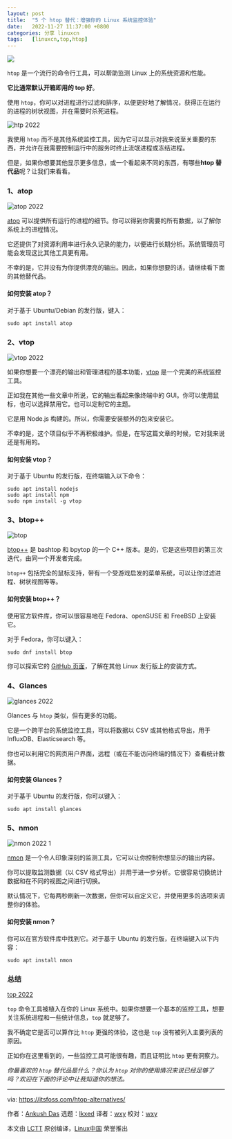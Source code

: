 ```yaml
---
layout: post
title:	"5 个 htop 替代：增强你的 Linux 系统监控体验"
date:	2022-11-27 11:37:00 +0800 
categories:	分享 linuxcn 
tags:	[linuxcn,top,htop]
---
```



![](/Asserts/Images//attachment/album/202211/27/113700npcbceb0c0prbqcn.jpg)


`htop` 是一个流行的命令行工具，可以帮助监测 Linux 上的系统资源和性能。


**它比通常默认开箱即用的 top 好**。


使用 `htop`，你可以对进程进行过滤和排序，以便更好地了解情况，获得正在运行的进程的树状视图，并在需要时杀死进程。


![htp 2022](/Asserts/Images//attachment/album/202211/27/113703l1wkcaz4aw3asqkt.png)


我使用 `htop` 而不是其他系统监控工具，因为它可以显示对我来说至关重要的东西，并允许在我需要控制运行中的服务时终止流氓进程或冻结进程。


但是，如果你想要其他显示更多信息，或一个看起来不同的东西，有哪些**htop 替代品**呢？让我们来看看。


### 1、atop


![atop 2022](/Asserts/Images//attachment/album/202211/27/113703w50kqo33o135krqj.png)


[atop](https://www.atoptool.nl/index.php) 可以提供所有运行的进程的细节。你可以得到你需要的所有数据，以了解你系统上的进程情况。


它还提供了对资源利用率进行永久记录的能力，以便进行长期分析。系统管理员可能会发现这比其他工具更有用。


不幸的是，它并没有为你提供漂亮的输出。因此，如果你想要的话，请继续看下面的其他替代品。


#### 如何安装 atop？


对于基于 Ubuntu/Debian 的发行版，键入：



```
sudo apt install atop

```

### 2、vtop


![vtop 2022](/Asserts/Images//attachment/album/202211/27/113703a3nlwclnnurt6iwl.png)


如果你想要一个漂亮的输出和管理进程的基本功能，[vtop](https://github.com/MrRio/vtop) 是一个完美的系统监控工具。


正如我在其他一些文章中所说，它的输出看起来像终端中的 GUI。你可以使用鼠标，也可以选择禁用它。也可以定制它的主题。


它是用 Node.js 构建的。所以，你需要安装额外的包来安装它。


不幸的是，这个项目似乎不再积极维护。但是，在写这篇文章的时候，它对我来说还是有用的。


#### 如何安装 vtop？


对于基于 Ubuntu 的发行版，在终端输入以下命令：



```
sudo apt install nodejs
sudo apt install npm
sudo npm install -g vtop

```

### 3、btop++


![btop](/Asserts/Images//attachment/album/202211/27/113704u8idyqn192uyr1p8.png)


[btop++](https://github.com/aristocratos/btop) 是 bashtop 和 bpytop 的一个 C++ 版本。是的，它是这些项目的第三次迭代，由同一个开发者完成。


`btop++` 包括完全的鼠标支持，带有一个受游戏启发的菜单系统，可以让你过滤进程、树状视图等等。


#### 如何安装 btop++？


使用官方软件库，你可以很容易地在 Fedora、openSUSE 和 FreeBSD 上安装它。


对于 Fedora，你可以键入：



```
sudo dnf install btop

```

你可以探索它的 [GitHub 页面](https://github.com/aristocratos/btop)，了解在其他 Linux 发行版上的安装方式。


### 4、Glances


![glances 2022](/Asserts/Images//attachment/album/202211/27/113704mjul4lphd42duhuj.png)


Glances 与 `htop` 类似，但有更多的功能。


它是一个跨平台的系统监控工具，可以将数据以 CSV 或其他格式导出，用于 InfluxDB、Elasticsearch 等。


你也可以利用它的网页用户界面，远程（或在不能访问终端的情况下）查看统计数据。


#### 如何安装 Glances？


对于基于 Ubuntu 的发行版，你可以键入：



```
sudo apt install glances

```

### 5、nmon


![nmon 2022 1](/Asserts/Images//attachment/album/202211/27/113704ne05dgnd3mbeqd73.png)


[nmon](https://nmon.sourceforge.net/pmwiki.php?n=Main.HomePage) 是一个令人印象深刻的监测工具，它可以让你控制你想显示的输出内容。


你可以提取监测数据（以 CSV 格式导出）并用于进一步分析。它很容易切换统计数据和在不同的视图之间进行切换。


默认情况下，它每两秒刷新一次数据，但你可以自定义它，并使用更多的选项来调整你的体验。


#### 如何安装 nmon？


你可以在官方软件库中找到它。对于基于 Ubuntu 的发行版，在终端键入以下内容：



```
sudo apt install nmon

```

### 总结


[top 2022](https://itsfoss.com/wp-content/uploads/2022/11/top-2022.png)


`top` 命令工具被植入在你的 Linux 系统中。如果你想要一个基本的监控工具，想要关注系统进程和一些统计信息，`top` 就足够了。


我不确定它是否可以算作比 `htop` 更强的体验，这也是 `top` 没有被列入主要列表的原因。


正如你在这里看到的，一些监控工具可能很有趣，而且证明比 `htop` 更有洞察力。


*你最喜欢的 `htop` 替代品是什么？你认为 `htop` 对你的使用情况来说已经足够了吗？欢迎在下面的评论中让我知道你的想法。*




---


via: <https://itsfoss.com/htop-alternatives/> 


作者：[Ankush Das](https://itsfoss.com/author/ankush/) 选题：[lkxed](https://github.com/lkxed) 译者：[wxy](https://github.com/wxy) 校对：[wxy](https://github.com/wxy)


本文由 [LCTT](https://github.com/LCTT/TranslateProject) 原创编译，[Linux中国](https://linux.cn/) 荣誉推出
